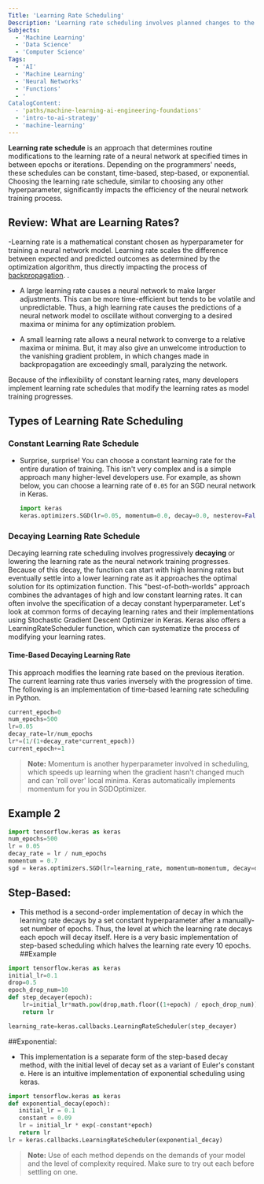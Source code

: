 ```yaml
---
Title: 'Learning Rate Scheduling'
Description: 'Learning rate scheduling involves planned changes to the learning rate of a neural network while training, allowing the function to avoid oscillations and learn more efficiently.'
Subjects:
  - 'Machine Learning'
  - 'Data Science'
  - 'Computer Science'
Tags:
  - 'AI'
  - 'Machine Learning'
  - 'Neural Networks'
  - 'Functions'
  - '
CatalogContent:
  - 'paths/machine-learning-ai-engineering-foundations'
  - 'intro-to-ai-strategy'
  - 'machine-learning'
---
```


**Learning rate schedule** is an approach that determines routine modifications to the learning rate of a neural network at specified times in between epochs or iterations. Depending on the programmers' needs, these schedules can be constant, time-based, step-based, or exponential. Choosing the learning rate schedule, similar to choosing any other hyperparameter, significantly impacts the efficiency of the neural network training process.

## Review: What are Learning Rates?

-Learning rate is a mathematical constant chosen as hyperparameter for training a neural network model. Learning rate scales the difference between expected and predicted outcomes as determined by the optimization algorithm, thus directly impacting the process of [backpropagation](https://www.codecademy.com/resources/docs/ai/neural-networks/backpropagation). . 

- A large learning rate causes a neural network to make larger adjustments. This can be more time-efficient but tends to be volatile and unpredictable. Thus, a high learning rate causes the predictions of a neural network model to oscillate without converging to a desired maxima or minima for any optimization problem.

- A small learning rate allows a neural network to converge to a relative maxima or minima. But, it may also give an unwelcome introduction to the vanishing gradient problem, in which changes made in backpropagation are exceedingly small, paralyzing the network.

Because of the inflexibility of constant learning rates, many developers implement learning rate schedules that modify the learning rates as model training progresses.

## Types of Learning Rate Scheduling

### Constant Learning Rate Schedule

- Surprise, surprise! You can choose a constant learning rate for the entire duration of training. This isn't very complex and is a simple approach many higher-level developers use.
For example, as shown below, you can choose a learning rate of `0.05` for an SGD neural network in Keras.
    ```py
    import keras
    keras.optimizers.SGD(lr=0.05, momentum=0.0, decay=0.0, nesterov=False)
    ```


### Decaying Learning Rate Schedule
Decaying learning rate scheduling involves progressively **decaying** or lowering the learning rate as the neural network training progresses. Because of this decay, the function can start with high learning rates but eventually settle into a lower learning rate as it approaches the optimal solution for its optimization function. This "best-of-both-worlds" approach combines the advantages of high and low constant learning rates. It can often involve the specification of a decay constant hyperparameter. 
Let's look at common forms of decaying learning rates and their implementations using Stochastic Gradient Descent Optimizer in Keras. Keras also offers a LearningRateScheduler function, which can systematize the process of modifying your learning rates.
#### Time-Based Decaying Learning Rate
This approach modifies the learning rate based on the previous iteration. The current learning rate thus varies inversely with the progression of time. The following is an implementation of time-based learning rate scheduling in Python.
```py
current_epoch=0
num_epochs=500
lr=0.05
decay_rate=lr/num_epochs
lr*=(1/(1+decay_rate*current_epoch))
current_epoch+=1
```
> **Note:** Momentum is another hyperparameter involved in scheduling, which speeds up learning when the gradient hasn't changed much and can 'roll over' local minima. Keras automatically implements momentum for you in SGDOptimizer.
## Example 2
```py
import tensorflow.keras as keras
num_epochs=500
lr = 0.05
decay_rate = lr / num_epochs
momentum = 0.7
sgd = keras.optimizers.SGD(lr=learning_rate, momentum=momentum, decay=decay_rate, nesterov=False)
```
## Step-Based: 
- This method is a second-order implementation of decay in which the learning rate decays by a set constant hyperparameter after a manually-set number of epochs. Thus, the level at which the learning rate decays each epoch will decay itself. Here is a very basic implementation of step-based scheduling which halves the learning rate every 10 epochs.
##Example 
```py
import tensorflow.keras as keras
initial_lr=0.1
drop=0.5
epoch_drop_num=10
def step_decayer(epoch):
    lr=initial_lr*math.pow(drop,math.floor((1+epoch) / epoch_drop_num))
    return lr

learning_rate=keras.callbacks.LearningRateScheduler(step_decayer)
```
##Exponential: 
- This implementation is a separate form of the step-based decay method, with the initial level of decay set as a variant of Euler's constant e. Here is an intuitive implementation of exponential scheduling using keras. 
```py
import tensorflow.keras as keras
def exponential_decay(epoch):
   initial_lr = 0.1
   constant = 0.09
   lr = initial_lr * exp(-constant*epoch)
   return lr
lr = keras.callbacks.LearningRateScheduler(exponential_decay)
```

> **Note:** Use of each method depends on the demands of your model and the level of complexity required. Make sure to try out each before settling on one.
